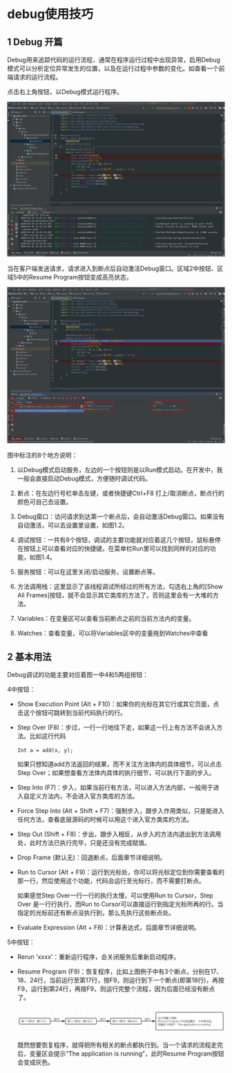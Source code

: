 # debug使用技巧

## 1 Debug 开篇

Debug用来追踪代码的运行流程，通常在程序运行过程中出现异常，启用Debug模式可以分析定位异常发生的位置，以及在运行过程中参数的变化。如查看一个前端请求的运行流程。

点击右上角按钮，以Debug模式运行程序。

![08](./images/08.png)

当在客户端发送请求，请求进入到断点后自动激活Debug窗口。区域2中按钮、区域5中的Resume Program按钮变成高亮状态，

![09](./images/09.png)

图中标注的8个地方说明：

1. 以Debug模式启动服务，左边的一个按钮则是以Run模式启动。在开发中，我一般会直接启动Debug模式，方便随时调试代码。

2. 断点：在左边行号栏单击左键，或者快捷键Ctrl+F8 打上/取消断点，断点行的颜色可自己去设置。

3. Debug窗口：访问请求到达第一个断点后，会自动激活Debug窗口。如果没有自动激活，可以去设置里设置，如图1.2。

4. 调试按钮：一共有8个按钮，调试的主要功能就对应着这几个按钮，鼠标悬停在按钮上可以查看对应的快捷键。在菜单栏Run里可以找到同样的对应的功能，如图1.4。

5. 服务按钮：可以在这里关闭/启动服务，设置断点等。

6. 方法调用栈：这里显示了该线程调试所经过的所有方法，勾选右上角的[Show All Frames]按钮，就不会显示其它类库的方法了，否则这里会有一大堆的方法。

7. Variables：在变量区可以查看当前断点之前的当前方法内的变量。

9. Watches：查看变量，可以将Variables区中的变量拖到Watches中查看

## 2 基本用法

Debug调试的功能主要对应着图一中4和5两组按钮：

4中按钮：

- Show Execution Point (Alt + F10)：如果你的光标在其它行或其它页面，点击这个按钮可跳转到当前代码执行的行。

- Step Over (F8)：步过，一行一行地往下走，如果这一行上有方法不会进入方法。比如这行代码

  `Int a = add(x, y);`

  如果只想知道add方法返回的结果，而不关注方法体内的具体细节，可以点击Step Over；如果想查看方法体内具体的执行细节，可以执行下面的步入。

- Step Into (F7)：步入，如果当前行有方法，可以进入方法内部，一般用于进入自定义方法内，不会进入官方类库的方法。

- Force Step Into (Alt + Shift + F7)：强制步入，跟步入作用类似，只是能进入任何方法，查看底层源码的时候可以用这个进入官方类库的方法。

- Step Out (Shift + F8)：步出，跟步入相反，从步入的方法内退出到方法调用处，此时方法已执行完毕，只是还没有完成赋值。

- Drop Frame (默认无)：回退断点，后面章节详细说明。

- Run to Cursor (Alt + F9)：运行到光标处，你可以将光标定位到你需要查看的那一行，然后使用这个功能，代码会运行至光标行，而不需要打断点。

  如果感觉Step Over一行一行的执行太慢，可以使用Run to Cursor，Step Over 是一行行执行，而Run to Cursor可以直接运行到指定光标所再的行。当指定的光标前还有断点没执行到，那么先执行这些断点处。

- Evaluate Expression (Alt + F8)：计算表达式，后面章节详细说明。

5中按钮：

- Rerun 'xxxx'：重新运行程序，会关闭服务后重新启动程序。
- Resume Program (F9)：恢复程序，比如上图例子中有3个断点，分别在17、18、24行，当前运行至第17行，按F9，则运行到下一个断点(即第18行)，再按F9，运行到第24行，再按F9，则运行完整个流程，因为后面已经没有断点了。

  ![10](images/10.png)

  既然想要恢复程序，就得把所有相关的断点都执行到。当一个请求的流程走完后，变量区会提示“The application is running”，此时Resume Program按钮会变成灰色。


